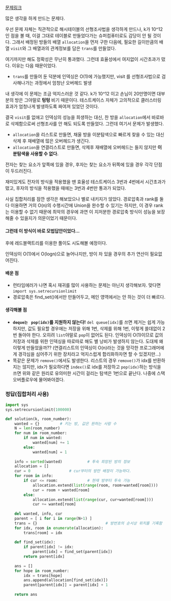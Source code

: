 [문제링크](https://programmers.co.kr/learn/courses/30/lessons/64063)

많은 생각을 하게 만드는 문제다.

우선 문제 자체는 직관적으로 해시테이블의 선형조사법을 생각하게 만드나, k가 10^12 인 점을 볼 때, 이걸 그대로 테이블로 만들었다가는 슈퍼컴퓨터로도 감당이 안 될 것이다. 그래서 배정된 방들의 배열 `allocation`을 먼저 구한 다음에, 필요한 길이만큼의 배열 `visit`와 그 배열과의 관계정보를 담은 `trans`를 만들었다. 

여기까지만 해도 정확성은 무난히 통과했다. 그런데 효율성에서 여지없이 시간초과가 떴다. 이유는 다음 때문이었다.

- `trans`를 만들어 둔 덕분에 인덱싱은 O(1)에 가능했지만, visit 를 선형조사법으로 검사해나가는 과정에서 엄청난 오버헤드 발생

내 생각에 이 문제는 조금 억지스러운 것 같다. k가 10^12 이고 손님이 20만명이면 대부분의 방은 그야말로 **텅텅** 비기 때문이다. 테스트케이스 자체가 고의적으로 클러스터링 효과가 엄청나게 발생하도록 짜여져 있었던 것이다. 



결국 `visit`를 없애고 인덱싱의 성능을 희생하는 대신, 찬 방을 `allocation`에서 바로바로 삭제함으로써 선형조사를 안 해도 되도록 만들었다. 그런데 여기서 문제가 발생했다.

- `allocation`을 리스트로 만들면, 채울 방을 이분탐색으로 빠르게 찾을 수 있는 대신 삭제 후 재배열에 많은 오버헤드가 생긴다.
- `allocation`을 연결리스트로 만들면, 삭제후 재배열에 오버헤드는 들지 않지만 **이분탐색을 사용할 수 없다.**

전자는 찾는 요소가 앞쪽에 있을 경우, 후자는 찾는 요소가 뒤쪽에 있을 경우 각각 단점이 두드러진다.

재미있게도 전자의 방식을 적용했을 땐 효율성 테스트케이스 3번과 4번에서 시간초과가 떴고, 후자의 방식을 적용했을 때에는 3번과 4번만 통과가 되었다.



사실 집합처리를 잠깐 생각은 해보았으나 별로 내키지가 않았다. 경로압축과 rank를 둘 다 이용하면 거의 O(n)의 수행시간에 Union을 완수할 수 있기는 하지만, 이 경우 rank는 이용할 수 없기 때문에 최악의 경우에 과연 이 지저분한 경로압축 방식이 성능을 보장해줄 수 있을지가 의문이었기 때문이다. 

#### 그런데 이 방식이 바로 모법답안이었다...



후에 레드블랙트리를 이용한 풀이도 시도해볼 예정이다.

인덱싱이 O(1)에서 O(logn)으로 늘어나지만, 방이 차 있을 경우의 추가 연산이 필요없어진다. 



#### 배운 점

- 런타임에러가 나면 혹시 재귀를 많이 사용하는 문제는 아닌지 생각해보자. 맞다면 `import sys.setrecursionlimit`
- 경로압축은 find_set()에서만 만들어두고, 메인 영역에서는 안 하는 것이 더 빠르다.



#### 생각해볼 점

- **`deque는 ` `pop(idx)`를 지원하지 않는다!** `del queue[idx]`를 쓰면 제거는 쉽게 가능하지만, 값도 필요할 경우에는 저장을 위해 1번, 삭제를 위해 1번, 이렇게 쓸데없이 2번 돌아야 한다. 오히려 `list`야말로 `pop`이 없어도 된다. 인덱싱이 O(1)이므로 값의 저장과 삭제를 위한 인덱싱을 따로따로 해도 별 낭비가 발생하지 않는다. 도대체 왜 이렇게 만들었을까?? (연결리스트의 인덱싱이 O(n)라는 것을 망각한 프로그래머에게 경각심을 심어주기 위한 장치라고 억지스럽게 합리화하자면 할 수 있겠지만...) 
- 똑같은 문제가 `remove()`에서도 발생한다. 리스트의 경우 `remove()`가 idx를 반환하지는 않지만, idx가 필요하다면 `index()`로 idx를 저장하고 `pop(idx)`하는 방식을 쓰면 위와 같은 원리로 유의미한 시간이 걸리는 탐색은 1번으로 끝난다. 나중에 스택오버플로우에 물어봐야겠다.

  





### 정답(집합처리 사용)

```python
import sys
sys.setrecursionlimit(100000)

def solution(k, room_number):
    wanted = {}         # 키는 방, 값은 원하는 사람 수
    N = len(room_number)
    for num in room_number:
        if num in wanted:
            wanted[num] += 1
        else:
            wanted[num] = 1
    
    info = sorted(wanted)           # 투숙 희망된 방의 정보    
    allocation = []
    cur = 0                 # cur부터의 방만 배정이 가능하다.
    for room in info:
        if cur <= room:             # 현재 방부터 투숙 가능
            allocation.extend(list(range(room, room+wanted[room])))
            cur = room + wanted[room]
        else:
            allocation.extend(list(range(cur, cur+wanted[room])))
            cur += wanted[room]
    
    del wanted, info, cur
    parent = [ i for i in range(N+1) ]                          
    trans = {}                              # 방번호의 순서상 위치를 기록함
    for idx, room in enumerate(allocation):
        trans[room] = idx
    
    def find_set(idx):
        if parent[idx] != idx:
            parent[idx] = find_set(parent[idx])
        return parent[idx]
    
    ans = []
    for hope in room_number:
        idx = trans[hope]
        ans.append(allocation[find_set(idx)])
        parent[parent[idx]] = parent[idx] + 1
        
    return ans
```

